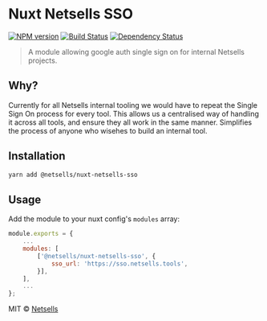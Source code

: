 # Nuxt Netsells SSO 

[![NPM version][npm-image]][npm-url] [![Build Status][travis-image]][travis-url] [![Dependency Status][daviddm-image]][daviddm-url]

> A module allowing google auth single sign on for internal Netsells projects.

## Why?

Currently for all Netsells internal tooling we would have to repeat the Single Sign On process for every tool. This allows us a centralised way of handling it across all tools, and ensure they all work in the same manner. Simplifies the process of anyone who wisehes to build an internal tool.

## Installation

```sh
yarn add @netsells/nuxt-netsells-sso
```

## Usage

Add the module to your nuxt config's `modules` array:

```js
module.exports = {
    ...
    modules: [
        ['@netsells/nuxt-netsells-sso', {
            sso_url: 'https://sso.netsells.tools',
        }],
    ],
    ...
};
```

MIT © [Netsells](https://www.netsells.co.uk)


[npm-image]: https://badge.fury.io/js/%40netsells%2Fnuxt-netsells-sso.svg
[npm-url]: https://npmjs.org/package/@netsells/nuxt-netsells-sso
[travis-image]: https://travis-ci.org/netsells/nuxt-netsells-sso.svg?branch=master
[travis-url]: https://travis-ci.org/netsells/nuxt-netsells-sso
[daviddm-image]: https://david-dm.org/netsells/nuxt-netsells-sso.svg?theme=shields.io
[daviddm-url]: https://david-dm.org/netsells/nuxt-netsells-sso
